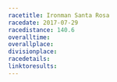```yaml
---
racetitle: Ironman Santa Rosa
racedate: 2017-07-29
racedistance: 140.6
overalltime: 
overallplace:  
divisionplace:
racedetails: 
linktoresults: 
---
```


